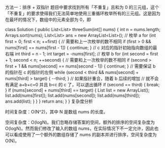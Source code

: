 方法一：排序 + 双指针
题目中要求找到所有「不重复」且和为 0 的三元组，这个「不重复」的要求使得我们无法简单地使用三重循环枚举所有的三元组。这是因为在最坏的情况下，数组中的元素全部为 0，即

class Solution {
public List<List<Integer>> threeSum(int[] nums) {
int n = nums.length;
Arrays.sort(nums);
List<List<Integer>> ans = new ArrayList<List<Integer>>();
// 枚举 a
for (int first = 0; first < n; ++first) {
// 需要和上一次枚举的数不相同
if (first > 0 && nums[first] == nums[first - 1]) {
continue;
}
// c 对应的指针初始指向数组的最右端
int third = n - 1;
int target = -nums[first];
// 枚举 b
for (int second = first + 1; second < n; ++second) {
// 需要和上一次枚举的数不相同
if (second > first + 1 && nums[second] == nums[second - 1]) {
continue;
}
// 需要保证 b 的指针在 c 的指针的左侧
while (second < third && nums[second] + nums[third] > target) {
--third;
}
// 如果指针重合，随着 b 后续的增加
// 就不会有满足 a+b+c=0 并且 b<c 的 c 了，可以退出循环
if (second == third) {
break;
}
if (nums[second] + nums[third] == target) {
List<Integer> list = new ArrayList<Integer>();
list.add(nums[first]);
list.add(nums[second]);
list.add(nums[third]);
ans.add(list);
}
}
}
return ans;
}
}
复杂度分析

时间复杂度：O(N^2)，其中 N 是数组  nums 的长度。

空间复杂度：O(logN)。我们忽略存储答案的空间，额外的排序的空间复杂度为 O(logN)。然而我们修改了输入的数组  nums，在实际情况下不一定允许，因此也可以看成使用了一个额外的数组存储了  nums 的副本并进行排序，空间复杂度为 O(N)。
